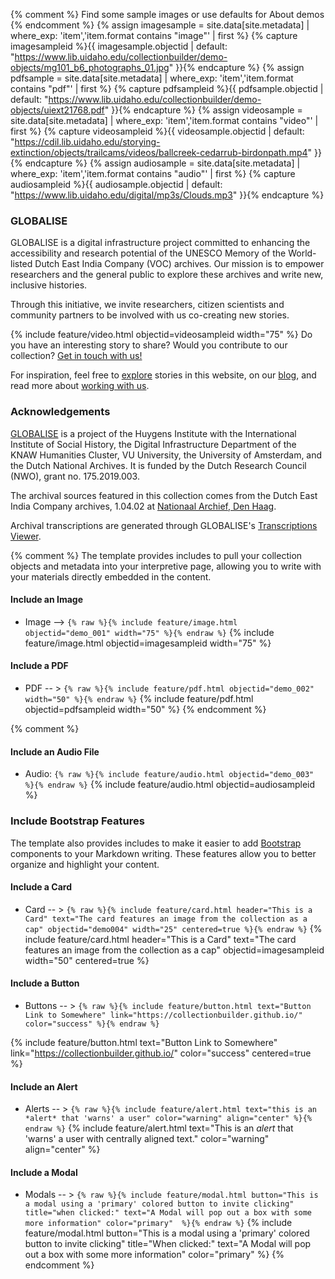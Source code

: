 {% comment %}
    Find some sample images or use defaults for About demos
{% endcomment %}
{% assign imagesample = site.data[site.metadata] | where_exp: 'item','item.format contains "image"' | first %}
{% capture imagesampleid %}{{ imagesample.objectid | default: "https://www.lib.uidaho.edu/collectionbuilder/demo-objects/mg101_b6_photographs_01.jpg" }}{% endcapture %}
{% assign pdfsample = site.data[site.metadata] | where_exp: 'item','item.format contains "pdf"' | first %}
{% capture pdfsampleid %}{{ pdfsample.objectid | default: "https://www.lib.uidaho.edu/collectionbuilder/demo-objects/uiext21768.pdf" }}{% endcapture %}
{% assign videosample = site.data[site.metadata] | where_exp: 'item','item.format contains "video"' | first %}
{% capture videosampleid %}{{ videosample.objectid | default: "https://cdil.lib.uidaho.edu/storying-extinction/objects/trailcams/videos/ballcreek-cedarrub-birdonpath.mp4" }}{% endcapture %}
{% assign audiosample = site.data[site.metadata] | where_exp: 'item','item.format contains "audio"' | first %}
{% capture audiosampleid %}{{ audiosample.objectid | default: "https://www.lib.uidaho.edu/digital/mp3s/Clouds.mp3" }}{% endcapture %}

### GLOBALISE
GLOBALISE is a digital infrastructure project committed to enhancing the accessibility and research potential of the UNESCO Memory of the World-listed Dutch East India Company (VOC) archives. Our mission is to empower researchers and the general public to explore these archives and write new, inclusive histories.

Through this initiative, we invite researchers, citizen scientists and community partners to be involved with us co-creating new stories.

{% include feature/video.html objectid=videosampleid width="75" %}
Do you have an interesting story to share? Would you contribute to our collection?
[Get in touch with us!](https://globalise.huygens.knaw.nl/contact-us/)

For inspiration, feel free to [explore](/browse.html) stories in this website, on our [blog](https://globalise.huygens.knaw.nl/globalise-blog/), and read more about [working with us](https://globalise.huygens.knaw.nl/work-with-us/).


### Acknowledgements
[GLOBALISE](https://globalise.huygens.knaw.nl/) is a project of the Huygens Institute with the International Institute of Social History, the Digital Infrastructure Department of the KNAW Humanities Cluster, VU University, the University of Amsterdam, and the Dutch National Archives. It is funded by the Dutch Research Council (NWO), grant no. 175.2019.003.

The archival sources featured in this collection comes from the Dutch East India Company archives, 1.04.02 at [Nationaal Archief, Den Haag](https://www.nationaalarchief.nl/en/research/archive/1.04.02).

Archival transcriptions are generated through GLOBALISE's [Transcriptions Viewer](https://transcriptions.globalise.huygens.knaw.nl).


{% comment %}
The template provides includes to pull your collection objects and metadata into your interpretive page, allowing you to write with your materials directly embedded in the content.
#### Include an Image
- Image --> `{% raw %}{% include feature/image.html objectid="demo_001" width="75" %}{% endraw %}`
{% include feature/image.html objectid=imagesampleid width="75" %}
#### Include a PDF
- PDF -- > `{% raw %}{% include feature/pdf.html objectid="demo_002"  width="50" %}{% endraw %}`
{% include feature/pdf.html objectid=pdfsampleid width="50" %}
{% endcomment %}

{% comment %}
#### Include an Audio File
- Audio: `{% raw %}{% include feature/audio.html objectid="demo_003" %}{% endraw %}`
{% include feature/audio.html objectid=audiosampleid  %}
### Include Bootstrap Features
The template also provides includes to make it easier to add [Bootstrap](https://getbootstrap.com/) components to your Markdown writing.
These features allow you to better organize and highlight your content.
#### Include a Card
- Card -- > `{% raw %}{% include feature/card.html header="This is a Card" text="The card features an image from the collection as a cap" objectid="demo004" width="25" centered=true %}{% endraw %}`
{% include feature/card.html header="This is a Card" text="The card features an image from the collection as a cap" objectid=imagesampleid width="50" centered=true %}

#### Include a Button 
- Buttons -- > `{% raw %}{% include feature/button.html text="Button Link to Somewhere" link="https://collectionbuilder.github.io/" color="success" %}{% endraw %}`

{% include feature/button.html text="Button Link to Somewhere" link="https://collectionbuilder.github.io/" color="success" centered=true %}
  
#### Include an Alert
- Alerts -- > `{% raw %}{% include feature/alert.html text="this is an *alert* that 'warns' a user" color="warning" align="center" %}{% endraw %}`
{% include feature/alert.html text="This is an *alert* that 'warns' a user with centrally aligned text." color="warning" align="center"  %}

#### Include a Modal
- Modals -- > `{% raw %}{% include feature/modal.html button="This is a modal using a 'primary' colored button to invite clicking" title="when clicked:" text="A Modal will pop out a box with some more information" color="primary"  %}{% endraw %}`
{% include feature/modal.html button="This is a modal using a 'primary' colored button to invite clicking" title="When clicked:" text="A Modal will pop out a box with some more information" color="primary"  %} {% endcomment %}
